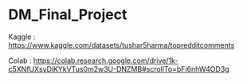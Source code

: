 # DM_Final_Project

Kaggle : https://www.kaggle.com/datasets/tushar5harma/topredditcomments

Colab : https://colab.research.google.com/drive/1k-c5XNfUXsyDiKYkVTus0m2w3U-DNZMB#scrollTo=bFi6nhW4OD3g


